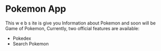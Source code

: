 # Pokemon App

This w e b s ite is give you Information about Pokemon and soon will be Game of Pokemon,
Currently, two official features are available:

- Pokedex
- Search Pokemon
